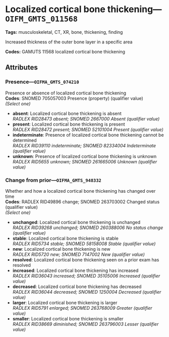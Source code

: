 # Localized cortical bone thickening—`OIFM_GMTS_011568`

**Tags:** musculoskeletal, CT, XR, bone, thickening, finding

Increased thickness of the outer bone layer in a specific area

**Codes:** GAMUTS 11568 localized cortical bone thickening

## Attributes

### Presence—`OIFMA_GMTS_074210`

Presence or absence of localized cortical bone thickening  
**Codes**: SNOMED 705057003 Presence (property) (qualifier value)  
*(Select one)*

- **absent**: Localized cortical bone thickening is absent  
_RADLEX RID28473 absent; SNOMED 2667000 Absent (qualifier value)_
- **present**: Localized cortical bone thickening is present  
_RADLEX RID28472 present; SNOMED 52101004 Present (qualifier value)_
- **indeterminate**: Presence of localized cortical bone thickening cannot be determined  
_RADLEX RID39110 indeterminate; SNOMED 82334004 Indeterminate (qualifier value)_
- **unknown**: Presence of localized cortical bone thickening is unknown  
_RADLEX RID5655 unknown; SNOMED 261665006 Unknown (qualifier value)_

### Change from prior—`OIFMA_GMTS_948332`

Whether and how a localized cortical bone thickening has changed over time  
**Codes**: RADLEX RID49896 change; SNOMED 263703002 Changed status (qualifier value)  
*(Select one)*

- **unchanged**: Localized cortical bone thickening is unchanged  
_RADLEX RID39268 unchanged; SNOMED 260388006 No status change (qualifier value)_
- **stable**: Localized cortical bone thickening is stable  
_RADLEX RID5734 stable; SNOMED 58158008 Stable (qualifier value)_
- **new**: Localized cortical bone thickening is new  
_RADLEX RID5720 new; SNOMED 7147002 New (qualifier value)_
- **resolved**: Localized cortical bone thickening seen on a prior exam has resolved  
- **increased**: Localized cortical bone thickening has increased  
_RADLEX RID36043 increased; SNOMED 35105006 Increased (qualifier value)_
- **decreased**: Localized cortical bone thickening has decreased  
_RADLEX RID36044 decreased; SNOMED 1250004 Decreased (qualifier value)_
- **larger**: Localized cortical bone thickening is larger  
_RADLEX RID5791 enlarged; SNOMED 263768009 Greater (qualifier value)_
- **smaller**: Localized cortical bone thickening is smaller  
_RADLEX RID38669 diminished; SNOMED 263796003 Lesser (qualifier value)_